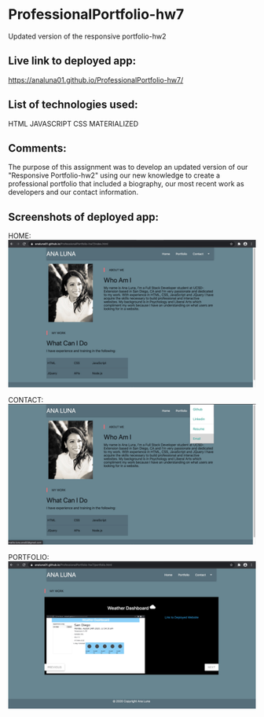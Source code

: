# ProfessionalPortfolio-hw7
Updated version of the responsive portfolio-hw2

## Live link to deployed app:

https://analuna01.github.io/ProfessionalPortfolio-hw7/

## List of technologies used:
HTML
JAVASCRIPT
CSS
MATERIALIZED

## Comments: 
The purpose of this assignment was to develop an updated version of our "Responsive Portfolio-hw2" using our new knowledge to create a professional portfolio that included a biography, our most recent work as developers and our contact information.

## Screenshots of deployed app:

HOME:
<img src="assets/MainPage_img.jpg">

CONTACT:
<img src="assets/ContactInfo.jpg">

PORTFOLIO:
<img src="assets/MyWork_img.jpg">
